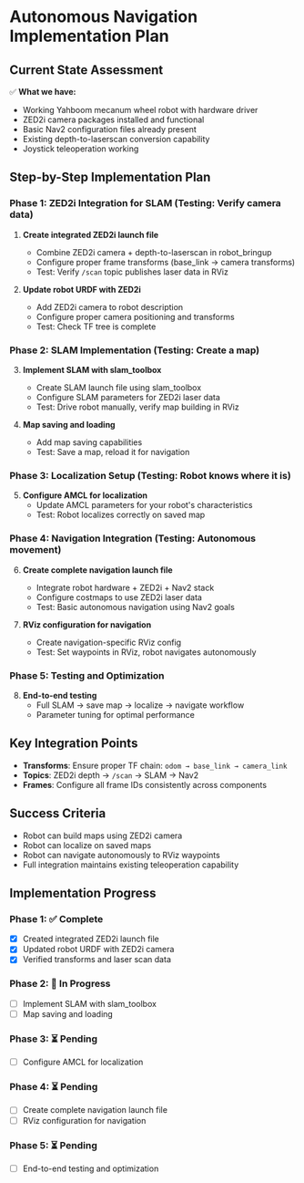 # Autonomous Navigation Implementation Plan

## Current State Assessment
✅ **What we have:**
- Working Yahboom mecanum wheel robot with hardware driver
- ZED2i camera packages installed and functional
- Basic Nav2 configuration files already present
- Existing depth-to-laserscan conversion capability
- Joystick teleoperation working

## Step-by-Step Implementation Plan

### Phase 1: ZED2i Integration for SLAM (Testing: Verify camera data)
1. **Create integrated ZED2i launch file** 
   - Combine ZED2i camera + depth-to-laserscan in robot_bringup
   - Configure proper frame transforms (base_link → camera transforms)
   - Test: Verify `/scan` topic publishes laser data in RViz

2. **Update robot URDF with ZED2i**
   - Add ZED2i camera to robot description 
   - Configure proper camera positioning and transforms
   - Test: Check TF tree is complete

### Phase 2: SLAM Implementation (Testing: Create a map)
3. **Implement SLAM with slam_toolbox**
   - Create SLAM launch file using slam_toolbox
   - Configure SLAM parameters for ZED2i laser data
   - Test: Drive robot manually, verify map building in RViz

4. **Map saving and loading**
   - Add map saving capabilities 
   - Test: Save a map, reload it for navigation

### Phase 3: Localization Setup (Testing: Robot knows where it is)
5. **Configure AMCL for localization**
   - Update AMCL parameters for your robot's characteristics
   - Test: Robot localizes correctly on saved map

### Phase 4: Navigation Integration (Testing: Autonomous movement)
6. **Create complete navigation launch file**
   - Integrate robot hardware + ZED2i + Nav2 stack
   - Configure costmaps to use ZED2i laser data
   - Test: Basic autonomous navigation using Nav2 goals

7. **RViz configuration for navigation**
   - Create navigation-specific RViz config
   - Test: Set waypoints in RViz, robot navigates autonomously

### Phase 5: Testing and Optimization
8. **End-to-end testing**
   - Full SLAM → save map → localize → navigate workflow
   - Parameter tuning for optimal performance

## Key Integration Points
- **Transforms**: Ensure proper TF chain: `odom → base_link → camera_link`
- **Topics**: ZED2i depth → `/scan` → SLAM → Nav2
- **Frames**: Configure all frame IDs consistently across components

## Success Criteria
- Robot can build maps using ZED2i camera
- Robot can localize on saved maps
- Robot can navigate autonomously to RViz waypoints
- Full integration maintains existing teleoperation capability

## Implementation Progress

### Phase 1: ✅ Complete
- [x] Created integrated ZED2i launch file
- [x] Updated robot URDF with ZED2i camera
- [x] Verified transforms and laser scan data

### Phase 2: 🔄 In Progress
- [ ] Implement SLAM with slam_toolbox
- [ ] Map saving and loading

### Phase 3: ⏳ Pending
- [ ] Configure AMCL for localization

### Phase 4: ⏳ Pending  
- [ ] Create complete navigation launch file
- [ ] RViz configuration for navigation

### Phase 5: ⏳ Pending
- [ ] End-to-end testing and optimization